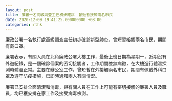 ```yaml
---
layout: post
title: 廉署一名高級調查主任初步確診　曾短暫接觸兩名市民
date: 2020-12-09 19:41:25.000000000 +08:00
categories: rthk
---
```


廉政公署一名執行處高級調查主任初步確診新型肺炎，曾短暫接觸兩名市民，期間有戴口罩。

廉署表示，有關人員在北角廉政公署大樓工作，最後上班日期為星期一，近期沒有外遊紀錄，是一個確診個案的密切接觸者，工作期間並無病徵，在大樓進行體溫探測時體溫正常。主要在辦公室工作，曾短暫在外接觸兩名市民，期間有佩戴外科口罩及遵守防疫措施，已即時通知兩人有關情況。

廉署已安排全面清潔和消毒，與有關人員在工作上可能有密切接觸的廉署人員及職員，均已獲安排在家工作及接受病毒檢測。
